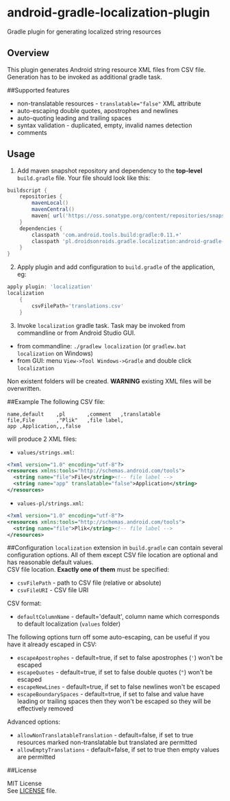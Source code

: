 android-gradle-localization-plugin
==================================

Gradle plugin for generating localized string resources

## Overview
This plugin generates Android string resource XML files from CSV file.
Generation has to be invoked as additional gradle task.
 
##Supported features
 * non-translatable resources - `translatable="false"` XML attribute
 * auto-escaping double quotes, apostrophes and newlines
 * auto-quoting leading and trailing spaces
 * syntax validation - duplicated, empty, invalid names detection
 * comments
  
## Usage
1. Add maven snapshot repository and dependency to the __top-level__ `build.gradle` file.
 Your file should look like this:
 ```gradle
 buildscript {
     repositories {
         mavenLocal()
         mavenCentral()
         maven{ url('https://oss.sonatype.org/content/repositories/snapshots')}
     }
     dependencies {
         classpath 'com.android.tools.build:gradle:0.11.+'
         classpath 'pl.droidsonroids.gradle.localization:android-gradle-localization-plugin:1.0.+'
     }
 }
 ```
2. Apply plugin and add configuration to `build.gradle` of the application, eg:
 ```gradle
 apply plugin: 'localization'
 localization
     {
         csvFilePath='translations.csv'
     }
 ```
 
3. Invoke `localization` gradle task. Task may be invoked from commandline or from Android Studio GUI.
 * from commandline: `./gradlew localization` (or `gradlew.bat localization` on Windows)
 * from GUI: menu `View->Tool Windows->Gradle` and double click `localization`<br>
 
 Non existent folders will be created. __WARNING__ existing XML files will be overwritten.

##Example
The following CSV file:
```csv
name,default    ,pl       ,comment   ,translatable
file,File       ,"Plik"   ,file label,
app ,Application,,,false
```
will produce 2 XML files:
* `values/strings.xml`:
```xml
<?xml version="1.0" encoding="utf-8"?>
<resources xmlns:tools="http://schemas.android.com/tools">
  <string name="file">File</string><!-- file label -->
  <string name="app" translatable="false">Application</string>
</resources>
```
* `values-pl/strings.xml`:
```xml
<?xml version="1.0" encoding="utf-8"?>
<resources xmlns:tools="http://schemas.android.com/tools">
  <string name="file">Plik</string><!-- file label -->
</resources>
```

##Configuration
`localization` extension in `build.gradle` can contain several configuration options. All of them 
except CSV file location are optional and has reasonable default values.<br>
CSV file location. __Exactly one of them__ must be specified:
* `csvFilePath` - path to CSV file (relative or absolute)
* `csvFileURI` - CSV file URI

CSV format:
* `defaultColumnName` - default='default', column name which corresponds to default localization 
(`values` folder)

The following options turn off some auto-escaping, can be useful if you have it already escaped in CSV:
* `escapeApostrophes` - default=true, if set to false apostrophes (`'`) won't be escaped
* `escapeQuotes` - default=true, if set to false double quotes (`"`)  won't be escaped
* `escapeNewLines` - default=true, if set to false newlines won't be escaped
* `escapeBoundarySpaces` - default=true, if set to false and value have leading or trailing spaces
then they won't be escaped so they will be effectively removed

Advanced options:
* `allowNonTranslatableTranslation` - default=false, if set to true resources marked 
non-translatable but translated are permitted
* `allowEmptyTranslations` - default=false, if set to true then empty values are permitted
 
##License

MIT License<br>
See [LICENSE](LICENSE) file.